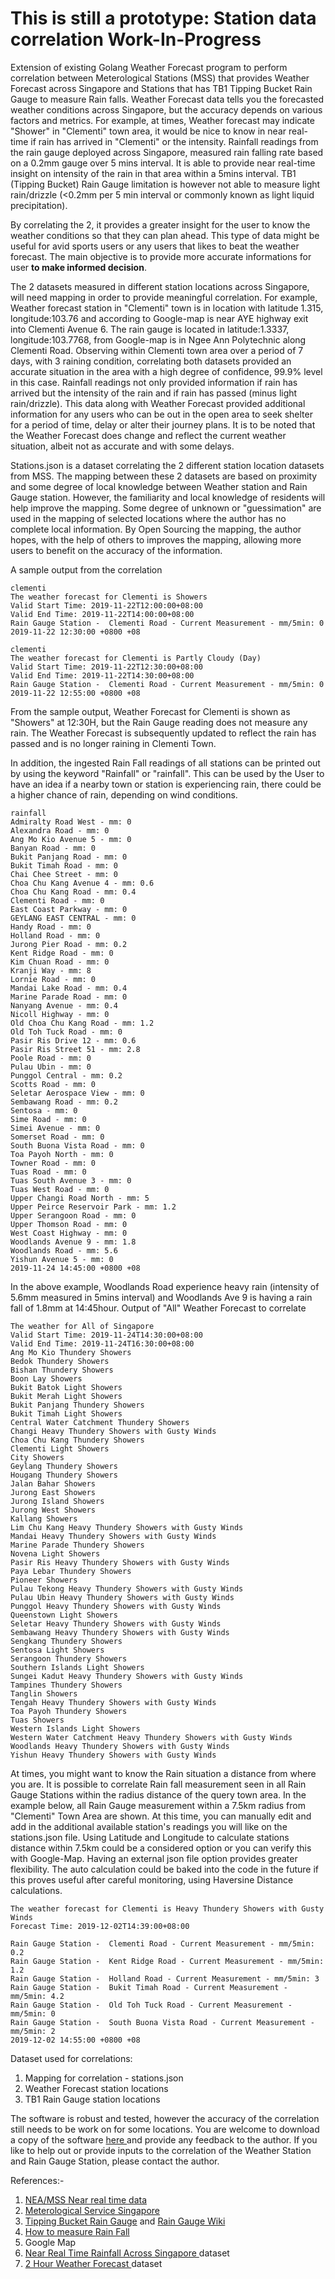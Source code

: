# This is still a prototype: Station data correlation Work-In-Progress
Extension of existing Golang Weather Forecast program to perform correlation between Meterological Stations (MSS) that provides Weather Forecast across Singapore and Stations that has TB1 Tipping Bucket Rain Gauge to measure Rain falls. Weather Forecast data tells you the forecasted weather conditions across Singapore, but the accuracy depends on various factors and metrics. For example, at times, Weather forecast may indicate "Shower" in "Clementi" town area, it would be nice to know in near real-time if rain has arrived in "Clementi" or the intensity. Rainfall readings from the rain gauge deployed across Singapore, measured rain falling rate based on a 0.2mm gauge over 5 mins interval. It is able to provide near real-time insight on intensity of the rain in that area within a 5mins interval. TB1 (Tipping Bucket) Rain Gauge limitation is however not able to measure light rain/drizzle (<0.2mm per 5 min interval or commonly known as light liquid precipitation).

By correlating the 2, it provides a greater insight for the user to know the weather conditions so that they can plan ahead. This type of data might be useful for avid sports users or any users that likes to beat the weather forecast. The main objective is to provide more accurate informations for user <b>to make informed decision</b>.

The 2 datasets measured in different station locations across Singapore, will need mapping in order to provide meaningful correlation. For example, Weather forecast station in "Clementi" town is in location with latitude 1.315, longitude:103.76 and according to Google-map is near AYE highway exit into Clementi Avenue 6. The rain gauge is located in latitude:1.3337, longitude:103.7768, from Google-map is in Ngee Ann Polytechnic along Clementi Road. Observing within Clementi town area over a period of 7 days, with 3 raining condition, correlating both datasets provided an accurate situation in the area with a high degree of confidence, 99.9% level in this case. Rainfall readings not only provided information if rain has arrived but the intensity of the rain and if rain has passed (minus light rain/drizzle). This data along with Weather Forecast provided additional information for any users who can be out in the open area to seek shelter for a period of time, delay or alter their journey plans. It is to be noted that the Weather Forecast does change and reflect the current weather situation, albeit not as accurate and with some delays.

Stations.json is a dataset correlating the 2 different station location datasets from MSS. The mapping between these 2 datasets are based on proximity and some degree of local knowledge between Weather station and Rain Gauge station. However, the familiarity and local knowledge of residents will help improve the mapping. Some degree of unknown or "guessimation" are used in the mapping of selected locations where the author has no complete local information. By Open Sourcing the mapping, the author hopes, with the help of others to improves the mapping, allowing more users to benefit on the accuracy of the information.

A sample output from the correlation <br>
```
clementi 
The weather forecast for Clementi is Showers
Valid Start Time: 2019-11-22T12:00:00+08:00
Valid End Time: 2019-11-22T14:00:00+08:00 
Rain Gauge Station -  Clementi Road - Current Measurement - mm/5min: 0 
2019-11-22 12:30:00 +0800 +08
```
```
clementi
The weather forecast for Clementi is Partly Cloudy (Day)
Valid Start Time: 2019-11-22T12:30:00+08:00
Valid End Time: 2019-11-22T14:30:00+08:00
Rain Gauge Station -  Clementi Road - Current Measurement - mm/5min: 0
2019-11-22 12:55:00 +0800 +08
```
From the sample output, Weather Forecast for Clementi is shown as "Showers" at 12:30H, but the Rain Gauge reading does not measure any rain. The Weather Forecast is subsequently updated to reflect the rain has passed and is no longer raining in Clementi Town.

In addition, the ingested Rain Fall readings of all stations can be printed out by using the keyword "Rainfall" or "rainfall". This can be used by the User to have an idea if a nearby town or station is experiencing rain, there could be a higher chance of rain, depending on wind conditions.

```
rainfall
Admiralty Road West - mm: 0
Alexandra Road - mm: 0
Ang Mo Kio Avenue 5 - mm: 0
Banyan Road - mm: 0
Bukit Panjang Road - mm: 0
Bukit Timah Road - mm: 0
Chai Chee Street - mm: 0
Choa Chu Kang Avenue 4 - mm: 0.6
Choa Chu Kang Road - mm: 0.4
Clementi Road - mm: 0
East Coast Parkway - mm: 0
GEYLANG EAST CENTRAL - mm: 0
Handy Road - mm: 0
Holland Road - mm: 0
Jurong Pier Road - mm: 0.2
Kent Ridge Road - mm: 0
Kim Chuan Road - mm: 0
Kranji Way - mm: 8
Lornie Road - mm: 0
Mandai Lake Road - mm: 0.4
Marine Parade Road - mm: 0
Nanyang Avenue - mm: 0.4
Nicoll Highway - mm: 0
Old Choa Chu Kang Road - mm: 1.2
Old Toh Tuck Road - mm: 0
Pasir Ris Drive 12 - mm: 0.6
Pasir Ris Street 51 - mm: 2.8
Poole Road - mm: 0
Pulau Ubin - mm: 0
Punggol Central - mm: 0.2
Scotts Road - mm: 0
Seletar Aerospace View - mm: 0
Sembawang Road - mm: 0.2
Sentosa - mm: 0
Sime Road - mm: 0
Simei Avenue - mm: 0
Somerset Road - mm: 0
South Buona Vista Road - mm: 0
Toa Payoh North - mm: 0
Towner Road - mm: 0
Tuas Road - mm: 0
Tuas South Avenue 3 - mm: 0
Tuas West Road - mm: 0
Upper Changi Road North - mm: 5
Upper Peirce Reservoir Park - mm: 1.2
Upper Serangoon Road - mm: 0
Upper Thomson Road - mm: 0
West Coast Highway - mm: 0
Woodlands Avenue 9 - mm: 1.8
Woodlands Road - mm: 5.6
Yishun Avenue 5 - mm: 0
2019-11-24 14:45:00 +0800 +08
```
In the above example, Woodlands Road experience heavy rain (intensity of 5.6mm measured in 5mins interval) and Woodlands Ave 9 is having a rain fall of 1.8mm at 14:45hour. Output of "All" Weather Forecast to correlate

```
The weather for All of Singapore
Valid Start Time: 2019-11-24T14:30:00+08:00
Valid End Time: 2019-11-24T16:30:00+08:00
Ang Mo Kio Thundery Showers
Bedok Thundery Showers
Bishan Thundery Showers
Boon Lay Showers
Bukit Batok Light Showers
Bukit Merah Light Showers
Bukit Panjang Thundery Showers
Bukit Timah Light Showers
Central Water Catchment Thundery Showers
Changi Heavy Thundery Showers with Gusty Winds
Choa Chu Kang Thundery Showers
Clementi Light Showers
City Showers
Geylang Thundery Showers
Hougang Thundery Showers
Jalan Bahar Showers
Jurong East Showers
Jurong Island Showers
Jurong West Showers
Kallang Showers
Lim Chu Kang Heavy Thundery Showers with Gusty Winds
Mandai Heavy Thundery Showers with Gusty Winds
Marine Parade Thundery Showers
Novena Light Showers
Pasir Ris Heavy Thundery Showers with Gusty Winds
Paya Lebar Thundery Showers
Pioneer Showers
Pulau Tekong Heavy Thundery Showers with Gusty Winds
Pulau Ubin Heavy Thundery Showers with Gusty Winds
Punggol Heavy Thundery Showers with Gusty Winds
Queenstown Light Showers
Seletar Heavy Thundery Showers with Gusty Winds
Sembawang Heavy Thundery Showers with Gusty Winds
Sengkang Thundery Showers
Sentosa Light Showers
Serangoon Thundery Showers
Southern Islands Light Showers
Sungei Kadut Heavy Thundery Showers with Gusty Winds
Tampines Thundery Showers
Tanglin Showers
Tengah Heavy Thundery Showers with Gusty Winds
Toa Payoh Thundery Showers
Tuas Showers
Western Islands Light Showers
Western Water Catchment Heavy Thundery Showers with Gusty Winds
Woodlands Heavy Thundery Showers with Gusty Winds
Yishun Heavy Thundery Showers with Gusty Winds
```
At times, you might want to know the Rain situation a distance from where you are. It is possible to correlate Rain fall measurement seen in all Rain Gauge Stations within the radius distance of the query town area. In the example below, all Rain Gauge measurement within a 7.5km radius from "Clementi" Town Area are shown. At this time, you can manually edit and add in the additional available station's readings you will like on the stations.json file. Using Latitude and Longitude to calculate stations distance within 7.5km could be a considered option or you can verify this with Google-Map. Having an external json file option provides greater flexibility. The auto calculation could be baked into the code in the future if this proves useful after careful monitoring, using Haversine Distance calculations.

```
The weather forecast for Clementi is Heavy Thundery Showers with Gusty Winds
Forecast Time: 2019-12-02T14:39:00+08:00

Rain Gauge Station -  Clementi Road - Current Measurement - mm/5min: 0.2
Rain Gauge Station -  Kent Ridge Road - Current Measurement - mm/5min: 1.2
Rain Gauge Station -  Holland Road - Current Measurement - mm/5min: 3
Rain Gauge Station -  Bukit Timah Road - Current Measurement - mm/5min: 4.2
Rain Gauge Station -  Old Toh Tuck Road - Current Measurement - mm/5min: 0
Rain Gauge Station -  South Buona Vista Road - Current Measurement - mm/5min: 2
2019-12-02 14:55:00 +0800 +08
```

Dataset used for correlations:
1. Mapping for correlation - stations.json
2. Weather Forecast station locations 
3. TB1 Rain Gauge station locations

The software is robust and tested, however the accuracy of the correlation still needs to be work on for some locations.
You are welcome to download a copy of the software <a href="https://github.com/maxng07/SG_Weather_GO/releases/tag/2.0.1"> here </a> and provide any feedback to the author. If you like to help out or provide inputs to the correlation of the Weather Station and Rain Gauge Station, please contact the author.

References:-
1. <a href="https://www.nea.gov.sg/corporate-functions/resources/facts-figures/mq">NEA/MSS Near real time data </a>
2. <a href="http://www.weather.gov.sg/faq/"> Meterological Service Singapore </a>
3. <a href="http://www.emesystems.com/davis/documents/D7852%20Installation.pdf">Tipping Bucket Rain Gauge</a> and <a href="https://en.wikipedia.org/wiki/Rain_gauge"> Rain Gauge Wiki </a>
4. <a href="https://kids.frontiersin.org/article/10.3389/frym.2018.00038"> How to measure Rain Fall </a>
5. Google Map
6. <a href="https://data.gov.sg/dataset/realtime-weather-readings?resource_id=8bd37e06-cdd7-4ca4-9ad8-5754eb70a33d"> Near Real Time Rainfall Across Singapore </a> dataset
7. <a href="https://data.gov.sg/dataset/weather-forecast"> 2 Hour Weather Forecast </a> dataset
